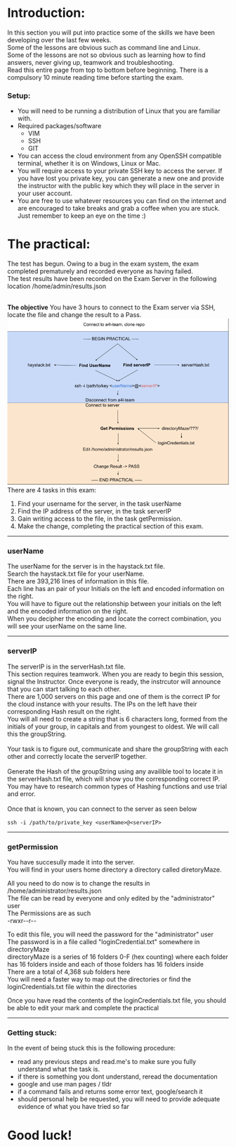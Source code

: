 # Introduction:
In this section you will put into practice some of the skills we have been developing over the last few weeks. 
</br>
Some of the lessons are obvious such as command line and Linux.
</br>
Some of the lessons are not so obvious such as learning how to find answers, never giving up, teamwork and troubleshooting.
</br>
Read this entire page from top to bottom before beginning. There is a compulsory 10 minute reading time before starting the exam.

### Setup:  
- You will need to be running a distribution of Linux that you are familiar with.   
- Required packages/software  
  - VIM  
  - SSH  
  - GIT  
- You can access the cloud environment from any OpenSSH compatible terminal, whether it is on Windows, Linux or Mac.  
- You will require access to your private SSH key to access the server. If you have lost you private key, you can generate a new one and provide the instructor with the public key which they will place in the server in your user account.  
- You are free to use whatever resources you can find on the internet and are encouraged to take breaks and grab a coffee when you are stuck. Just remember to keep an eye on the time :)  


# The practical:
The test has begun.
Owing to a bug in the exam system, the exam completed prematurely and recorded everyone as having failed.</br>
The test results have been recorded on the Exam Server in the following location /home/admin/results.json
</br>
</br>

**The objective** You have 3 hours to connect to the Exam server via SSH, locate the file and change the result to a Pass.
</br>
![Student Exam Overview](https://github.com/444B/goodluck/blob/Second-Draft/practical/Student%20Exam%20Overview.png?raw=true "Student Exam Overview")
</br>
There are 4 tasks in this exam:  
1. Find your username for the server, in the task userName  
2. Find the IP address of the server, in the task serverIP  
3. Gain writing access to the file, in the task getPermission.  
4. Make the change, completing the practical section of this exam.  

---
### userName
The userName for the server is in the haystack.txt file. 
</br>
Search the haystack.txt file for your userName.  
There are 393,216 lines of information in this file.   
Each line has an pair of your Initials on the left and encoded information on the right.  
You will have to figure out the relationship between your initials on the left and the encoded information on the right.  
When you decipher the encoding and locate the correct combination, you will see your userName on the same line.  

---

### serverIP

The serverIP is in the serverHash.txt file.
</br>
This section requires teamwork. When you are ready to begin this session, signal the Instructor. Once everyone is ready, the instrcutor will announce that you can start talking to each other.
</br>
There are 1,000 servers on this page and one of them is the correct IP for the cloud instance with your results.
The IPs on the left have their corresponding Hash result on the right.
</br>
You will all need to create a string that is 6 characters long, formed from the initials of your group, in capitals and from youngest to oldest. We will call this the groupString.  
</br>
Your task is to figure out, communicate and share the groupString with each other and correctly locate the serverIP together.  
</br>
Generate the Hash of the groupString using any availible tool to locate it in the serverHash.txt file, which will show you the corresponding correct IP.  
You may have to research common types of Hashing functions and use trial and error.  
</br>
Once that is known, you can connect to the server as seen below  
``` shell 
ssh -i /path/to/private_key <userName>@<serverIP>
```
---
### getPermission  
You have succesully made it into the server.  
You will find in your users home directory a directory called diretoryMaze.  

All you need to do now is to change the results in /home/administrator/results.json  
The file can be read by everyone and only edited by the "administrator" user  
The Permissions are as such  
-rwxr--r--

To edit this file, you will need the password for the "administrator" user  
The password is in a file called "loginCredential.txt" somewhere in directoryMaze  
directoryMaze is a series of 16 folders 0-F (hex counting) where each folder has 16 folders inside and each of those folders has 16 folders inside  
There are a total of 4,368 sub folders here  
You will need a faster way to map out the directories or find the loginCredentials.txt file within the directories  

Once you have read the contents of the loginCredentials.txt file, you should be able to edit your mark and complete the practical  

---
### Getting stuck:
In the event of being stuck this is the following procedure:  
- read any previous steps and read.me's to make sure you fully understand what the task is.  
- if there is something you dont understand, reread the documentation  
- google and use man pages / tldr  
- if a command fails and returns some error text, google/search it  
- should personal help be requested, you will need to provide adequate evidence of what you have tried so far  


# Good luck!  








